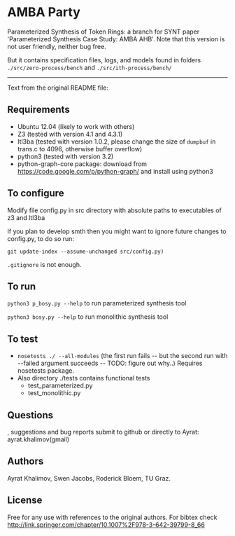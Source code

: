 # AMBA Party #

Parameterized Synthesis of Token Rings: a branch for SYNT paper 'Parameterized Synthesis Case Study: AMBA AHB'.
Note that this version is not user friendly, neither bug free.

But it contains specification files, logs, and models found in folders 
`./src/zero-process/bench` and `./src/ith-process/bench/`



-----------------------------------------------
Text from the original README file:

## Requirements ##
- Ubuntu 12.04 (likely to work with others)
- Z3 (tested with version 4.1 and 4.3.1)
- ltl3ba (tested with version 1.0.2, please change the size of `dumpbuf` in trans.c to 4096, otherwise buffer overflow)
- python3 (tested with version 3.2)
- python-graph-core package: 
  download from 
  https://code.google.com/p/python-graph/ 
  and install using python3

## To configure ##
Modify file config.py in src directory 
with absolute paths to executables of z3 and ltl3ba

If you plan to develop smth then you might want to ignore future changes to config.py, to do so run:
	
	git update-index --assume-unchanged src/config.py)

`.gitignore` is not enough.

## To run ##
`python3 p_bosy.py --help` to run parameterized synthesis tool

`python3 bosy.py --help` to run monolithic synthesis tool

## To test ##
- `nosetests ./ --all-modules` 
(the first run fails -- but the second run with --failed argument succeeds -- TODO: figure out why..)
Requires nosetests package.
- Also directory ./tests contains functional tests
  - test_parameterized.py
  - test_monolithic.py

## Questions ##
, suggestions and bug reports submit to github or directly to Ayrat: ayrat.khalimov(gmail)

## Authors ##
Ayrat Khalimov, Swen Jacobs, Roderick Bloem, TU Graz.

## License ## 
Free for any use with references to the original authors. For bibtex check http://link.springer.com/chapter/10.1007%2F978-3-642-39799-8_66
